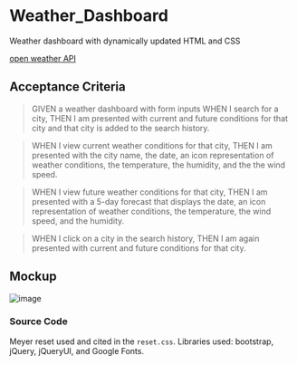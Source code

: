# Weather_Dashboard
Weather dashboard with dynamically updated HTML and CSS

[open weather API](https://openweathermap.org/forecast5)

## Acceptance Criteria
>GIVEN a weather dashboard with form inputs
>WHEN I search for a city,
>THEN I am presented with current and future conditions for that city and that city is added to the search history.

>WHEN I view current weather conditions for that city,
>THEN I am presented with the city name, the date, an icon representation of weather conditions, the temperature, the humidity, and the the wind speed.


>WHEN I view future weather conditions for that city,
>THEN I am presented with a 5-day forecast that displays the date, an icon representation of weather conditions, the temperature, the wind speed, and the humidity.


>WHEN I click on a city in the search history,
>THEN I am again presented with current and future conditions for that city.


## Mockup

![image](https://github.com/TorySnopl/Weather_Dashboard/assets/131042146/36455e40-a6f0-4202-9cb9-00344c51b19b)



### Source Code
Meyer reset used and cited in the `reset.css`. Libraries used: bootstrap, jQuery, jQueryUI, and Google Fonts.